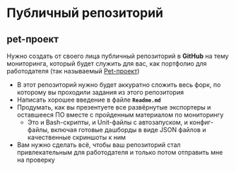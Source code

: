 # Публичный репозиторий

## pet-проект

Нужно создать от своего лица публичный репозиторий в **GitHub** на тему мониторинга, который будет служить для вас, как портфолио для работодателя (так называемый [Pet-проект](https://practicum.yandex.ru/blog/chto-takoe-pet-proekty-idei-dlya-novichkov/ "С помощью пет-проектов можно улучшить навыки и найти работу. Рассказываем, как их создавать, чем вдохновляться, а также какие у таких проектов есть плюсы и минусы."))
  - В этот репозиторий нужно будет аккуратно сложить весь форк, по которому вы проходили задания из этого репозитория
  - Написать хорошее введение в файле **`Readme.md`**
  - Продумать, как вы презентуете все развёрнутые экспортеры и оставшееся ПО вместе с пройденным материалом по мониторингу
    - Это и Bash-скрипты, и Unit-файлы с автозапуском, и конфиг-файлы, включая готовые дашборды в виде JSON файлов и качественные скриншоты к ним
  - Вам нужно сделать всё, чтобы ваш репозиторий стал привлекательным для работодателя и только потом отправить мне на проверку

